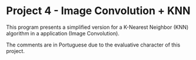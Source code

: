 # Project 4 - Image Convolution + KNN

This program presents a simplified version for a K-Nearest Neighbor (KNN) algorithm in a application (Image Convolution).

The comments are in Portuguese due to the evaluative character of this project.
